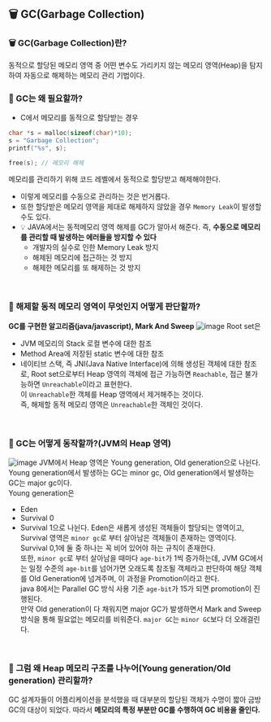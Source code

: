 ## 🗑️ GC(Garbage Collection)

### 🗑️ GC(Garbage Collection)란?   
동적으로 할당된 메모리 영역 중 어떤 변수도 가리키지 않는 메모리 영역(Heap)을 탐지하여 자동으로 해제하는 메모리 관리 기법이다.
</br>

### 🤔 GC는 왜 필요할까?
* C에서 메모리를 동적으로 할당받는 경우
```c
char *s = malloc(sizeof(char)*10);
s = "Garbage Collection";
printf("%s", s);

free(s); // 메모리 해제
```
메모리를 관리하기 위해 코드 레벨에서 동적으로 할당받고 해제해야한다.
  * 이렇게 메모리를 수동으로 관리하는 것은 번거롭다.
  * 또한 할당받은 메모리 영역을 제대로 해제하지 않았을 경우 `Memory Leak`이 발생할 수도 있다.
* 💡 JAVA에서는 동적메모리 영역 해제를 GC가 알아서 해준다. 즉, **수동으로 메모리를 관리할 때 발생하는 에러들을 방지할 수 있다**
  * 개발자의 실수로 인한 Memory Leak 방지
  * 해제된 메모리에 접근하는 것 방지
  * 해제한 메모리를 또 해제하는 것 방지
</br>

### 🤔 해제할 동적 메모리 영역이 무엇인지 어떻게 판단할까?
**GC를 구현한 알고리즘(java/javascript), Mark And Sweep**
![image](https://github.com/syoh98/TIL/assets/76934280/548525e9-3ffa-445f-a273-115652ce3325)
Root set은
* JVM 메모리의 Stack 로컬 변수에 대한 참조
* Method Area에 저장된 static 변수에 대한 참조
* 네이티브 스택, 즉 JNI(Java Native Interface)에 의해 생성된 객체에 대한 참조   
로, Root set으로부터 Heap 영역의 객체에 접근 가능하면 `Reachable`, 접근 불가능하면 `Unreachable`이라고 표현한다.   
이 `Unreachable`한 객체를 Heap 영역에서 제거해주는 것이다.    
즉, 해제할 동적 메모리 영역은 `Unreachable`한 객체인 것이다.
</br>

### 🤔 GC는 어떻게 동작할까?(JVM의 Heap 영역)
![image](https://github.com/syoh98/TIL/assets/76934280/8a2326c8-a2b2-418b-ae30-a10de7310cae)
JVM에서 Heap 영역은 Young generation, Old generation으로 나뉜다.   
Young generation에서 발생하는 GC는 minor gc, Old generation에서 발생하는 GC는 major gc이다.   
Young generation은   
* Eden
* Survival 0
* Survival 1으로 나뉜다.
Eden은 새롭게 생성된 객체들이 할당되는 영역이고, Survival 영역은 `minor gc`로 부터 살아남은 객체들이 존재하는 영역이다. Survival 0,1에 둘 중 하나는 꼭 비어 있어야 하는 규칙이 존재한다.   
또한, `minor gc`로 부터 살아남을 때마다 `age-bit`가 1씩 증가하는데,  JVM GC에서는 일정 수준의 `age-bit`를 넘어가면 오래도록 참조될 객체라고 판단하여 해당 객체를 Old Generation에 넘겨주며, 이 과정을 Promotion이라고 한다.   
java 8에서는 Parallel GC 방식 사용 기준 `age-bit`가 15가 되면 promotion이 진행된다.   
만약 Old generation이 다 채워지면 major GC가 발생하면서 Mark and Sweep 방식을 통해 필요없는 메모리를 비워준다. `major GC`는 `minor GC`보다 더 오래걸린다.
</br>

### 🤔 그럼 왜 Heap 메모리 구조를 나누어(Young generation/Old generation) 관리할까?
GC 설계자들이 어플리케이션을 분석했을 때 대부분의 할당된 객체가 수명이 짧아 금방 GC의 대상이 되었다. 따라서 **메모리의 특정 부분만 GC를 수행하여 GC 비용을 줄인다.**

